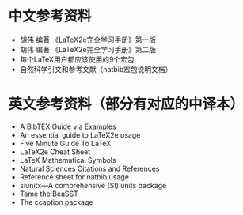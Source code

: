 # 中文参考资料
- 胡伟 编著 《LaTeX2e完全学习手册》第一版
- 胡伟 编著 《LaTeX2e完全学习手册》第二版
- 每个LaTeX用户都应该使用的9个宏包
- 自然科学引文和参考文献（natbib宏包说明文档）

# 英文参考资料（部分有对应的中译本） 
- A BibTEX Guide via Examples
- An essential guide to LaTeX2e usage
- Five Minute Guide To LaTeX
- LaTeX2e Cheat Sheet
- LaTeX Mathematical Symbols
- Natural Sciences Citations and References
- Reference sheet for natbib usage
- siunitx—A comprehensive (SI) units package
- Tame the BeaSST
- The ccaption package
